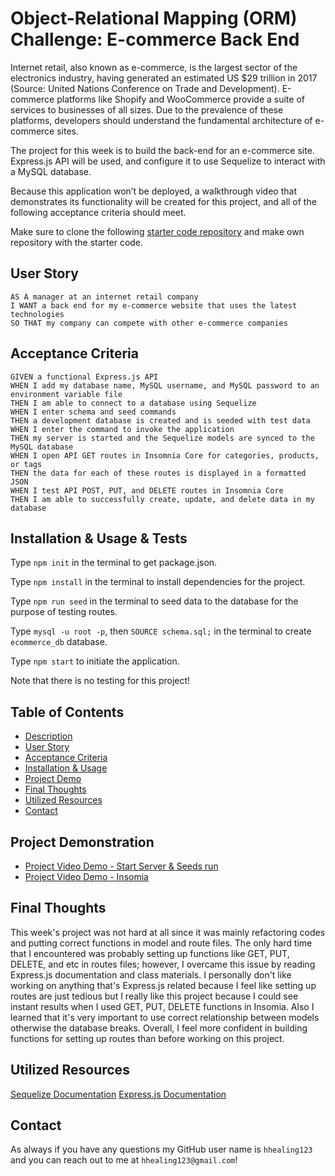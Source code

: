 # Object-Relational Mapping (ORM) Challenge: E-commerce Back End
Internet retail, also known as e-commerce, is the largest sector of the electronics industry, having generated an estimated US $29 trillion in 2017 (Source: United Nations Conference on Trade and Development). E-commerce platforms like Shopify and WooCommerce provide a suite of services to businesses of all sizes. Due to the prevalence of these platforms, developers should understand the fundamental architecture of e-commerce sites.

The project for this week is to build the back-end for an e-commerce site. Express.js API will be used, and configure it to use Sequelize to interact with a MySQL database.

Because this application won’t be deployed, a walkthrough video that demonstrates its functionality will be created for this project, and all of the following acceptance criteria should meet.

Make sure to clone the following [starter code repository](https://github.com/coding-boot-camp/fantastic-umbrella) and make own repository with the starter code.

## User Story
```
AS A manager at an internet retail company
I WANT a back end for my e-commerce website that uses the latest technologies
SO THAT my company can compete with other e-commerce companies
```

## Acceptance Criteria
```
GIVEN a functional Express.js API
WHEN I add my database name, MySQL username, and MySQL password to an environment variable file
THEN I am able to connect to a database using Sequelize
WHEN I enter schema and seed commands
THEN a development database is created and is seeded with test data
WHEN I enter the command to invoke the application
THEN my server is started and the Sequelize models are synced to the MySQL database
WHEN I open API GET routes in Insomnia Core for categories, products, or tags
THEN the data for each of these routes is displayed in a formatted JSON
WHEN I test API POST, PUT, and DELETE routes in Insomnia Core
THEN I am able to successfully create, update, and delete data in my database
```

## Installation & Usage & Tests
Type `npm init` in the terminal to get package.json.

Type `npm install` in the terminal to install dependencies for the project.

Type `npm run seed` in the terminal to seed data to the database for the purpose of testing routes.

Type `mysql -u root -p`, then `SOURCE schema.sql;` in the terminal to create `ecommerce_db` database.

Type `npm start` to initiate the application.

Note that there is no testing for this project!

## Table of Contents
* [Description](#description)
* [User Story](#user-story)
* [Acceptance Criteria](#acceptance-criteria)
* [Installation & Usage](#installation--usage--tests)
* [Project Demo](#project-demonstration)
* [Final Thoughts](#final-thoughts)
* [Utilized Resources](#utilized-resources)
* [Contact](#contact)

## Project Demonstration
* [Project Video Demo - Start Server & Seeds run](https://user-images.githubusercontent.com/106945679/191847165-765dbf57-99a6-4cd2-8156-6e513bafbb63.mp4)
* [Project Video Demo - Insomia](https://user-images.githubusercontent.com/106945679/191847118-1d749f41-289c-4161-8b97-a1e9f17c460b.mp4)

## Final Thoughts
This week's project was not hard at all since it was mainly refactoring codes and putting correct functions in model and route files. The only hard time that I encountered was probably setting up functions like GET, PUT, DELETE, and etc in routes files; however, I overcame this issue by reading Express.js documentation and class materials. I personally don't like working on anything that's Express.js related because I feel like setting up routes are just tedious but I really like this project because I could see instant results when I used GET, PUT, DELETE functions in Insomia. Also I learned that it's very important to use correct relationship between models otherwise the database breaks. Overall, I feel more confident in building functions for setting up routes than before working on this project.

## Utilized Resources
[Sequelize Documentation](https://sequelize.org/docs/v6/core-concepts/model-basics/)
[Express.js Documentation](https://devdocs.io/express/)

## Contact
As always if you have any questions my GitHub user name is `hhealing123` and you can reach out to me at `hhealing123@gmail.com`!